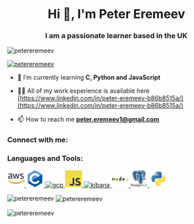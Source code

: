 <h1 align="center">Hi 👋, I'm Peter Eremeev</h1>
<h3 align="center">I am a passionate learner based in the UK</h3>

<p align="left"> <img src="https://komarev.com/ghpvc/?username=petereremeev&label=Profile%20views&color=0e75b6&style=flat" alt="petereremeev" /> </p>

<p align="left"> <a href="https://github.com/ryo-ma/github-profile-trophy"><img src="https://github-profile-trophy.vercel.app/?username=petereremeev" alt="petereremeev" /></a> </p>

- 🌱 I’m currently learning **C, Python and JavaScript**

- 👨‍💻 All of my work experience is available here [https://www.linkedin.com/in/peter-eremeev-b86b8515a/](https://www.linkedin.com/in/peter-eremeev-b86b8515a/)

- 📫 How to reach me **peter.eremeev1@gmail.com**

<h3 align="left">Connect with me:</h3>
<p align="left">
</p>

<h3 align="left">Languages and Tools:</h3>
<p align="left"> <a href="https://aws.amazon.com" target="_blank" rel="noreferrer"> <img src="https://raw.githubusercontent.com/devicons/devicon/master/icons/amazonwebservices/amazonwebservices-original-wordmark.svg" alt="aws" width="40" height="40"/> </a> <a href="https://www.cprogramming.com/" target="_blank" rel="noreferrer"> <img src="https://raw.githubusercontent.com/devicons/devicon/master/icons/c/c-original.svg" alt="c" width="40" height="40"/> </a> <a href="https://cloud.google.com" target="_blank" rel="noreferrer"> <img src="https://www.vectorlogo.zone/logos/google_cloud/google_cloud-icon.svg" alt="gcp" width="40" height="40"/> </a> <a href="https://developer.mozilla.org/en-US/docs/Web/JavaScript" target="_blank" rel="noreferrer"> <img src="https://raw.githubusercontent.com/devicons/devicon/master/icons/javascript/javascript-original.svg" alt="javascript" width="40" height="40"/> </a> <a href="https://www.elastic.co/kibana" target="_blank" rel="noreferrer"> <img src="https://www.vectorlogo.zone/logos/elasticco_kibana/elasticco_kibana-icon.svg" alt="kibana" width="40" height="40"/> </a> <a href="https://nodejs.org" target="_blank" rel="noreferrer"> <img src="https://raw.githubusercontent.com/devicons/devicon/master/icons/nodejs/nodejs-original-wordmark.svg" alt="nodejs" width="40" height="40"/> </a> <a href="https://www.postgresql.org" target="_blank" rel="noreferrer"> <img src="https://raw.githubusercontent.com/devicons/devicon/master/icons/postgresql/postgresql-original-wordmark.svg" alt="postgresql" width="40" height="40"/> </a> <a href="https://www.python.org" target="_blank" rel="noreferrer"> <img src="https://raw.githubusercontent.com/devicons/devicon/master/icons/python/python-original.svg" alt="python" width="40" height="40"/> </a> </p>

<p><img align="left" src="https://github-readme-stats.vercel.app/api/top-langs?username=petereremeev&show_icons=true&locale=en&layout=compact" alt="petereremeev" /></p>

<p>&nbsp;<img align="center" src="https://github-readme-stats.vercel.app/api?username=petereremeev&show_icons=true&locale=en" alt="petereremeev" /></p>

<p><img align="center" src="https://github-readme-streak-stats.herokuapp.com/?user=petereremeev&" alt="petereremeev" /></p>
